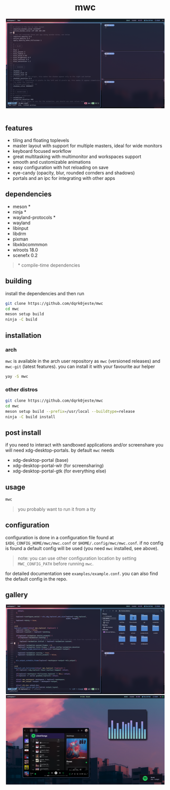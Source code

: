 <div align="center">
  <h1>mwc</h1>
  <img src="assets/preview.png" alt="preview" width="500">
  <br>
</div>
<br>

## features
- tiling and floating toplevels
- master layout with support for multiple masters, ideal for wide monitors
- keyboard focused workflow
- great multitasking with multimonitor and workspaces support
- smooth and customizable animations
- easy configuration with hot reloading on save
- eye-candy (opacity, blur, rounded cornders and shadows)
- portals and an ipc for integrating with other apps

## dependencies
- meson *
- ninja *
- wayland-protocols *
- wayland
- libinput
- libdrm
- pixman
- libxkbcommmon
- wlroots 18.0 
- scenefx 0.2

> \* compile-time dependencies

## building
install the dependencies and then run
```bash
git clone https://github.com/dqrk0jeste/mwc
cd mwc
meson setup build
ninja -C build
```

## installation

### arch
`mwc` is available in the arch user repository as `mwc` (versioned releases) and `mwc-git` (latest features). you can install it with your favourite aur helper
```bash
yay -S mwc
```

### other distros
```bash
git clone https://github.com/dqrk0jeste/mwc
cd mwc
meson setup build --prefix=/usr/local --buildtype=release
ninja -C build install
```

## post install
if you need to interact with sandboxed applications and/or screenshare you will need xdg-desktop-portals. by default `mwc` needs
- xdg-desktop-portal (base)
- xdg-desktop-portal-wlr (for screensharing)
- xdg-desktop-portal-gtk (for everything else)

## usage
```bash
mwc
```

> you probably want to run it from a tty

## configuration
configuration is done in a configuration file found at `$XDG_CONFIG_HOME/mwc/mwc.conf` or `$HOME/.config/mwc/mwc.conf`. if no config is found a default config will be used (you need `mwc` installed, see above).

> note: you can use other configuration location by setting `MWC_CONFIG_PATH` before running `mwc`.

for detailed documentation see `examples/example.conf`. you can also find the default config in the repo.

## gallery
<div align="center">
<img src="assets/gallery-1.png" alt="logo" width="500">
<img src="assets/gallery-2.png" alt="logo" width="500">
</div>

